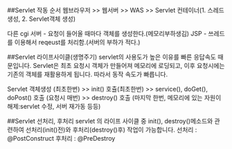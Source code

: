 ##Servlet 작동 순서
웹브라우저 >> 웹서버 >> WAS >> Servlet 컨테이너(1. 스레드 생성, 2. Servlet객체 생성)

다른 cgi 서버 - 요청이 들어올 때마다 객체를 생성한다.(메모리부하생김)
JSP - 쓰레드를 이용해서 reqeust를 처리함.(서버의 부하가 적다.)

##Servlet 라이프사이클(생명주기)
servlet의 사용도가 높은 이유를 빠른 응답속도 때문입니다.
Servlet은 최초 요청시 객체가 만들어져 메모리에 로딩되고, 이후 요청시에는 기존의 객체를 재활용하게 됩니다. 따라서 동작 속도가 빠릅니다.

Servlet 객체생성 (최초한번) >>
init() 호츌(최초한번) >>
service(), doGet(), doPost() 호출 (요청시 매번) >>
destroy() 호출 (마지막 한번, 메모리에 있는 자원이 해제:servlet 수정, 서버 재가동 등등)

##Servlet 선처리, 후처리
servlet 의 라이프 사이클 중 init(), destroy()메소드와 관련하여 선처리(init()전)와 후처리(destroy()후) 작업이 가능합니다.
선처리 : @PostConstruct
후처리 : @PreDestroy
